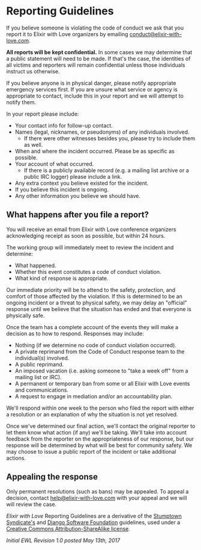 # Reporting Guidelines

If you believe someone is violating the code of conduct we ask that you report it to Elixir with Love organizers by emailing [conduct@elixir-with-love.com](mailto:elixir-with-love.com).

**All reports will be kept confidential.** In some cases we may determine that a public statement will need to be made. If that's the case, the identities of all victims and reporters will remain confidential unless those individuals instruct us otherwise.

If you believe anyone is in physical danger, please notify appropriate emergency services first. If you are unsure what service or agency is appropriate to contact, include this in your report and we will attempt to notify them.

In your report please include:

* Your contact info for follow-up contact.
* Names (legal, nicknames, or pseudonyms) of any individuals involved.
  * If there were other witnesses besides you, please try to include them as well.
* When and where the incident occurred. Please be as specific as possible.
* Your account of what occurred. 
  * If there is a publicly available record (e.g. a mailing list archive or a public IRC logger) please include a link.
* Any extra context you believe existed for the incident.
* If you believe this incident is ongoing.
* Any other information you believe we should have.

## What happens after you file a report?

You will receive an email from Elixir with Love conference organizers acknowledging receipt as soon as possible, but within 24 hours.

The working group will immediately meet to review the incident and determine:

* What happened.
* Whether this event constitutes a code of conduct violation.
* What kind of response is appropriate.

Our immediate priority will be to attend to the safety, protection, and comfort of those affected by the violation. If this is determined to be an ongoing incident or a threat to physical safety, we may delay an "official" response until we believe that the situation has ended and that everyone is physically safe.

Once the team has a complete account of the events they will make a decision as to how to respond. Responses may include:

* Nothing (if we determine no code of conduct violation occurred).
* A private reprimand from the Code of Conduct response team to the individual(s) involved.
* A public reprimand.
* An imposed vacation (i.e. asking someone to "take a week off" from a mailing list or IRC).
* A permanent or temporary ban from some or all Elixir with Love events and communications.
* A request to engage in mediation and/or an accountability plan.

We'll respond within one week to the person who filed the report with either a resolution or an explanation of why the situation is not yet resolved.

Once we've determined our final action, we'll contact the original reporter to let them know what action (if any) we'll be taking. We'll take into account feedback from the reporter on the appropriateness of our response, but our response will be determined by what will be best for community safety. We may choose to issue a public report of the incident or take additional actions.

## Appealing the response

Only permanent resolutions (such as bans) may be appealed. To appeal a decision, contact [help@elixir-with-love.com](mailto:help@elixir-with-love.com) with your appeal and we will will review the case.

*Elixir with Love* Reporting Guidelines are a derivative of the [Stumptown Syndicate's](http://stumptownsyndicate.org) and [Django Software Foundation](https://www.djangoproject.com/conduct/reporting/) guidelines, used under a [Creative Commons Attribution-ShareAlike license](http://creativecommons.org/licenses/by-sa/3.0/). 

_Initial EWL Revision 1.0 posted May 13th, 2017_
